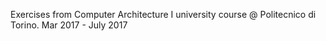Exercises from Computer Architecture I university course @ Politecnico di Torino. Mar 2017 - July 2017
